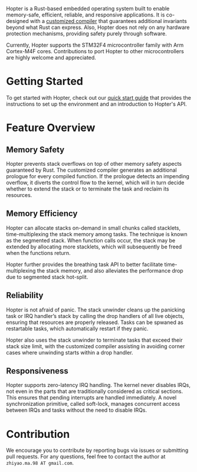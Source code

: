 Hopter is a Rust-based embedded operating system built to enable memory-safe, efficient, reliable, and responsive applications. It is co-designed with a [customized compiler](https://github.com/hopter-project/hopter-compiler-toolchain) that guarantees additional invariants beyond what Rust can express. Also, Hopter does not rely on any hardware protection mechanisms, providing safety purely through software.

Currently, Hopter supports the STM32F4 microcontroller family with Arm Cortex-M4F cores. Contributions to port Hopter to other microcontrollers are highly welcome and appreciated.

# Getting Started

To get started with Hopter, check out our [quick start guide](https://github.com/hopter-project/hopter-quick-start) that provides the instructions to set up the environment and an introduction to Hopter's API.

# Feature Overview

## Memory Safety

Hopter prevents stack overflows on top of other memory safety aspects guaranteed by Rust. The customized compiler generates an additional prologue for every compiled function. If the prologue detects an impending overflow, it diverts the control flow to the kernel, which will in turn decide whether to extend the stack or to terminate the task and reclaim its resources.

## Memory Efficiency

Hopter can allocate stacks on-demand in small chunks called stacklets, time-multiplexing the stack memory among tasks. The technique is known as the segmented stack. When function calls occur, the stack may be extended by allocating more stacklets, which will subsequently be freed when the functions return.

Hopter further provides the breathing task API to better facilitate time-multiplexing the stack memory, and also alleviates the performance drop due to segmented stack hot-split.

## Reliability

Hopter is not afraid of panic. The stack unwinder cleans up the panicking task or IRQ handler’s stack by calling the drop handlers of all live objects, ensuring that resources are properly released. Tasks can be spwaned as restartable tasks, which automatically restart if they panic.

Hopter also uses the stack unwinder to terminate tasks that exceed their stack size limit, with the customized compiler assisting in avoiding corner cases where unwinding starts within a drop handler.

## Responsiveness

Hopter supports zero-latency IRQ handling. The kernel never disables IRQs, not even in the parts that are traditionally considered as critical sections. This ensures that pending interrupts are handled immediately. A novel synchronization primitive, called soft-lock, manages concurrent access between IRQs and tasks without the need to disable IRQs.

# Contribution

We encourage you to contribute by reporting bugs via issues or submitting pull requests. For any questions, feel free to contact the author at `zhiyao.ma.98 AT gmail.com`.
